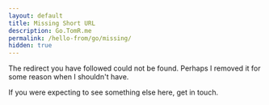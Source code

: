 ```yaml
---
layout: default
title: Missing Short URL
description: Go.TomR.me
permalink: /hello-from/go/missing/
hidden: true
---
```


The redirect you have followed could not be found. Perhaps I removed it for some reason when I shouldn't have.

If you were expecting to see something else here, get in touch.